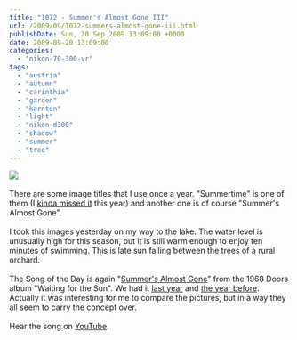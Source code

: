 ```yaml
---
title: "1072 - Summer's Almost Gone III"
url: /2009/09/1072-summers-almost-gone-iii.html
publishDate: Sun, 20 Sep 2009 13:09:00 +0000
date: 2009-09-20 13:09:00
categories: 
  - "nikon-70-300-vr"
tags: 
  - "austria"
  - "autumn"
  - "carinthia"
  - "garden"
  - "karnten"
  - "light"
  - "nikon-d300"
  - "shadow"
  - "summer"
  - "tree"
---
```

<a href="https://d25zfm9zpd7gm5.cloudfront.net/1200x1200/2009/20090919_174548_ps.jpg" target="_blank"><img src="https://d25zfm9zpd7gm5.cloudfront.net/0600x0600/2009/20090919_174548_ps.jpg"/></a><br/><br/>There are some image titles that I use once a year. "Summertime" is one of them (I <a href="/2009/07/993-one-of-these-mornings-you-gonna.html" target="_blank">kinda missed it</a> this year) and another one is of course "Summer's Almost Gone".<br/><br/> I took this images yesterday on my way to the lake. The water level is unusually high for this season, but it is still warm enough to enjoy ten minutes of swimming. This is late sun falling between the trees of a rural orchard.<br/><br/>The Song of the Day is again "<a href="http://www.lyricsmode.com/lyrics/d/doors/summers_almost_gone.html" target="_blank">Summer's Almost Gone</a>" from the 1968 Doors album "Waiting for the Sun". We had it <a href="/2008/09/699-summers-almost-gone-ii.html" target="_blank">last year</a> and <a href="/2007/09/344-summers-almost-gone.html" target="_blank">the year before</a>. Actually it was interesting for me to compare the pictures, but in a way they all seem to carry the concept over. <br/><br/>Hear the song on <a href="http://www.youtube.com/watch?v=DcEAI5p-wUg" target="_blank">YouTube</a>.

